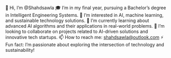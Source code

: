 👋 Hi, I’m @Shahdsawla
🎓 I’m in my final year, pursuing a Bachelor’s degree in Intelligent Engineering Systems.
👀 I’m interested in AI, machine learning, and sustainable technology solutions.
🌱 I’m currently learning about advanced AI algorithms and their applications in real-world problems.
💞️ I’m looking to collaborate on projects related to AI-driven solutions and innovative tech startups.
📫 How to reach me: shahdsawla@outlook.com
⚡ Fun fact: I’m passionate about exploring the intersection of technology and sustainability!

<!---
Shahdsawla/Shahdsawla is a ✨ special ✨ repository because its `README.md` (this file) appears on your GitHub profile.
You can click the Preview link to take a look at your changes.
--->
